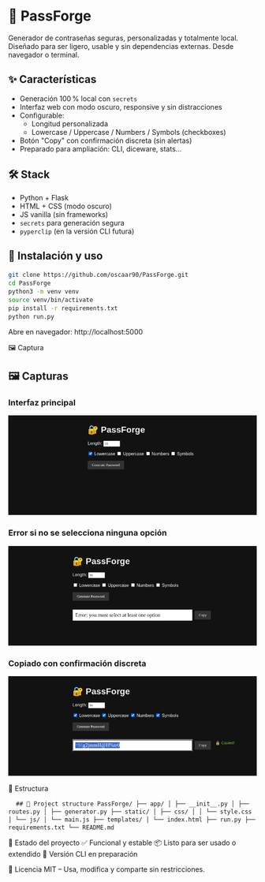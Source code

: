 # 🔐 PassForge

Generador de contraseñas seguras, personalizadas y totalmente local.  
Diseñado para ser ligero, usable y sin dependencias externas. Desde navegador o terminal.

## ✨ Características

- Generación 100 % local con `secrets`
- Interfaz web con modo oscuro, responsive y sin distracciones
- Configurable:
  - Longitud personalizada
  - Lowercase / Uppercase / Numbers / Symbols (checkboxes)
- Botón "Copy" con confirmación discreta (sin alertas)
- Preparado para ampliación: CLI, diceware, stats...

## 🛠️ Stack

- Python + Flask
- HTML + CSS (modo oscuro)
- JS vanilla (sin frameworks)
- `secrets` para generación segura
- `pyperclip` (en la versión CLI futura)

## 🚀 Instalación y uso

```bash
git clone https://github.com/oscaar90/PassForge.git
cd PassForge
python3 -m venv venv
source venv/bin/activate
pip install -r requirements.txt
python run.py
```

Abre en navegador:
http://localhost:5000

🖼️ Captura

## 🖼️ Capturas

### Interfaz principal

![Interface overview](docs/passforge.png)

### Error si no se selecciona ninguna opción

![No charset error](docs/error_no_charset.png)

### Copiado con confirmación discreta

![Copied feedback](docs/copied_feedback.png)

📁 Estructura

<pre lang="markdown"> <code> ## 📁 Project structure PassForge/ ├── app/ │ ├── __init__.py │ ├── routes.py │ ├── generator.py ├── static/ │ ├── css/ │ │ └── style.css │ └── js/ │ └── main.js ├── templates/ │ └── index.html ├── run.py ├── requirements.txt └── README.md </code> </pre>

🧪 Estado del proyecto
✅ Funcional y estable
📦 Listo para ser usado o extendido
🚧 Versión CLI en preparación

📝 Licencia
MIT – Usa, modifica y comparte sin restricciones.